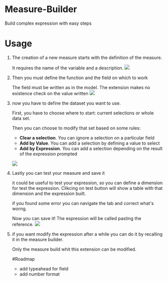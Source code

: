 # Measure-Builder
Build complex expression with easy steps

# Usage
<ol>
<li>
The creation of a new measure starts with the definition of the measure.

It requires the name of the variable and a description.
<img src = "https://raw.github.com/LorisLombardo87/Measure-Builder/master/img/1demo.gif"/><br>
</li>

<li>
Then you must define the function and the field on which to work

The field must be written as in the model. The extension makes no existence check on the value written
<img src = "https://raw.github.com/LorisLombardo87/Measure-Builder/master/img/2demo.gif"/><br>
</li>

<li>
now you have to define the dataset you want to use.

First, you have to choose where to start: current selections or whole data set.

Then you can choose to modify that set based on some rules:
<ul>
<li><b>Clear a selection</b>. You can ignore a selection on a particular field</li>
<li><b>Add by Value</b>. You can add a selection by defining a value to select</li>
<li><b>Add by Expression</b>. You can add a selection depending on the result of the expression prompted</li>
</ul>

<img src = "https://raw.github.com/LorisLombardo87/Measure-Builder/master/img/3demo.gif"/><br>
</li>

<li>
Lastly you can test your measure and save it

it could be useful to test your expression, so you can define a dimension for test the expression. Clikcing on test button will show a table with that dimension and the expression built.

if you found some error you can navigate the tab and correct what's worng.

Now you can save it! The espression will be called pasting the reference.
<img src = "https://raw.github.com/LorisLombardo87/Measure-Builder/master/img/4demo.gif"/><br>
</li>

<li>
if you want modify the expression after a while you can do it by recalling it in the measure builder.

Only the measure build whit this extension can be modified.
</li>

#Roadmap
<ul>
<li>add typeahead for field </li>
<li>add number format </li>
</ul>
